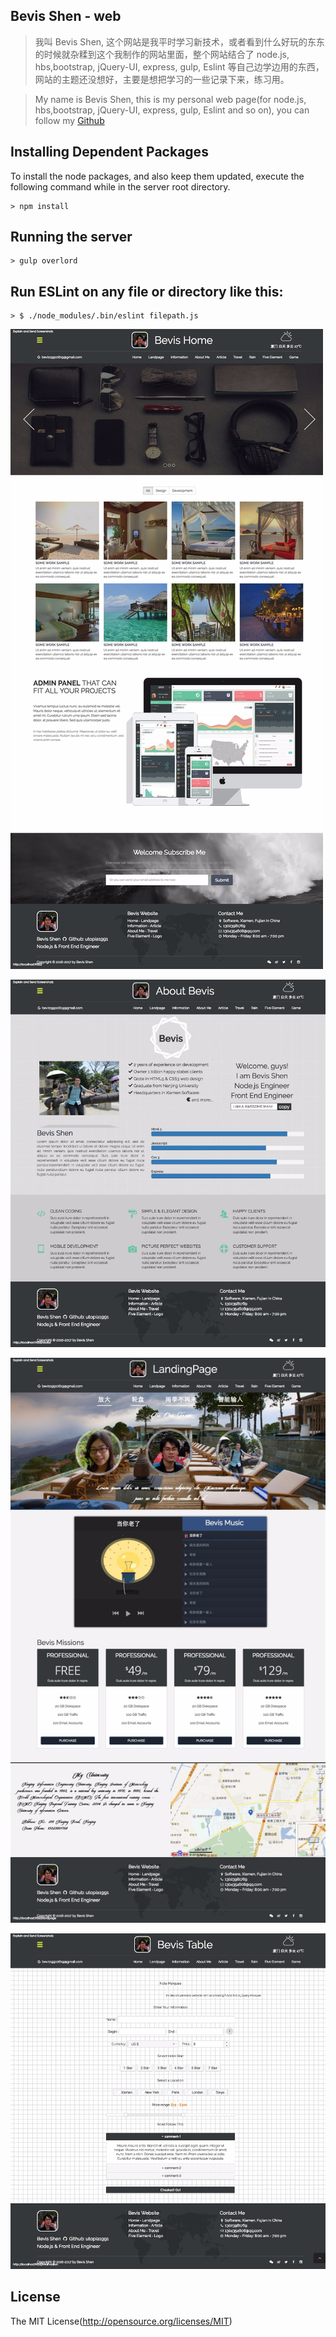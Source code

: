 ## Bevis Shen - web

> 我叫 Bevis Shen, 这个网站是我平时学习新技术，或者看到什么好玩的东东的时候就杂糅到这个我制作的网站里面，整个网站结合了 node.js, hbs,bootstrap, jQuery-UI, express, gulp, Eslint 等自己边学边用的东西，网站的主题还没想好，主要是想把学习的一些记录下来，练习用。

> My name is Bevis Shen, this is my personal web page(for node.js, hbs,bootstrap, jQuery-UI, express, gulp, Eslint and so on), you can follow my [Github](https://github.com/utopia1991)

## Installing Dependent Packages

To install the node packages, and also keep them updated, execute the following command while in the server root directory.

```
> npm install
```

## Running the server

```
> gulp overlord
```

## Run ESLint on any file or directory like this:

```
> $ ./node_modules/.bin/eslint filepath.js
```

![首页](client/images/demo/index.jpg "首页")

![关于我](client/images/demo/about.jpg "关于我")

![Landing Page](client/images/demo/landingPage.jpg "Landing Page")

![Information](client/images/demo/information.jpg "Information")

## License

The MIT License(http://opensource.org/licenses/MIT)

